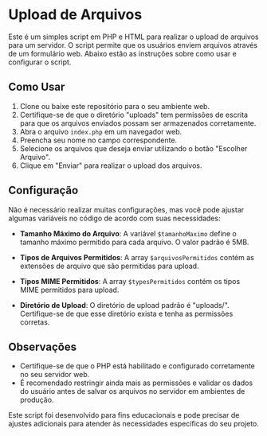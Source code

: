 # Upload de Arquivos

Este é um simples script em PHP e HTML para realizar o upload de arquivos para um servidor. O script permite que os usuários enviem arquivos através de um formulário web. Abaixo estão as instruções sobre como usar e configurar o script.

## Como Usar

1. Clone ou baixe este repositório para o seu ambiente web.
2. Certifique-se de que o diretório "uploads" tem permissões de escrita para que os arquivos enviados possam ser armazenados corretamente.
3. Abra o arquivo `index.php` em um navegador web.
4. Preencha seu nome no campo correspondente.
5. Selecione os arquivos que deseja enviar utilizando o botão "Escolher Arquivo".
6. Clique em "Enviar" para realizar o upload dos arquivos.

## Configuração

Não é necessário realizar muitas configurações, mas você pode ajustar algumas variáveis no código de acordo com suas necessidades:

- **Tamanho Máximo do Arquivo**: A variável `$tamanhoMaximo` define o tamanho máximo permitido para cada arquivo. O valor padrão é 5MB.

- **Tipos de Arquivos Permitidos**: A array `$arquivosPermitidos` contém as extensões de arquivo que são permitidas para upload.

- **Tipos MIME Permitidos**: A array `$typesPermitidos` contém os tipos MIME permitidos para upload.

- **Diretório de Upload**: O diretório de upload padrão é "uploads/". Certifique-se de que esse diretório exista e tenha as permissões corretas.

## Observações

- Certifique-se de que o PHP está habilitado e configurado corretamente no seu servidor web.
- É recomendado restringir ainda mais as permissões e validar os dados do usuário antes de salvar os arquivos no servidor em ambientes de produção.

Este script foi desenvolvido para fins educacionais e pode precisar de ajustes adicionais para atender às necessidades específicas do seu projeto.
